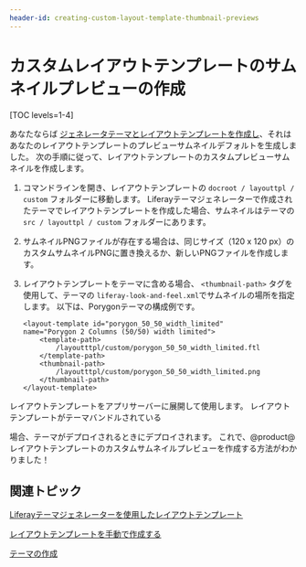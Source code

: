 ```yaml
---
header-id: creating-custom-layout-template-thumbnail-previews
---
```


# カスタムレイアウトテンプレートのサムネイルプレビューの作成

[TOC levels=1-4]

あなたならば [ジェネレータテーマとレイアウトテンプレートを作成し](/docs/7-1/tutorials/-/knowledge_base/t/creating-layout-templates-with-the-themes-generator)、それはあなたのレイアウトテンプレートのプレビューサムネイルデフォルトを生成しました。 次の手順に従って、レイアウトテンプレートのカスタムプレビューサムネイルを作成します。

1.  コマンドラインを開き、レイアウトテンプレートの `docroot / layouttpl / custom` フォルダーに移動します。 Liferayテーマジェネレーターで作成されたテーマでレイアウトテンプレートを作成した場合、サムネイルはテーマの `src / layouttpl / custom` フォルダーにあります。

2.  サムネイルPNGファイルが存在する場合は、同じサイズ（120 x 120 px）のカスタムサムネイルPNGに置き換えるか、新しいPNGファイルを作成します。

3.  レイアウトテンプレートをテーマに含める場合、 `<thumbnail-path>` タグを使用して、テーマの `liferay-look-and-feel.xml`でサムネイルの場所を指定します。 以下は、Porygonテーマの構成例です。
   
        <layout-template id="porygon_50_50_width_limited" 
        name="Porygon 2 Columns (50/50) width limited">
            <template-path>
                /layoutttpl/custom/porygon_50_50_width_limited.ftl
            </template-path>
            <thumbnail-path>
                /layoutttpl/custom/porygon_50_50_width_limited.png
            </thumbnail-path>
        </layout-template>

レイアウトテンプレートをアプリサーバーに展開して使用します。 レイアウトテンプレートがテーマ</a>バンドルされている

場合、テーマがデプロイされるときにデプロイされます。 これで、@product@レイアウトテンプレートのカスタムサムネイルプレビューを作成する方法がわかりました！</p> 



## 関連トピック

[Liferayテーマジェネレーターを使用したレイアウトテンプレート](/docs/7-1/tutorials/-/knowledge_base/t/creating-layout-templates-with-the-themes-generator)

[レイアウトテンプレートを手動で作成する](/docs/7-1/tutorials/-/knowledge_base/t/creating-layout-templates-manually)

[テーマの作成](/docs/7-1/tutorials/-/knowledge_base/t/creating-themes)
